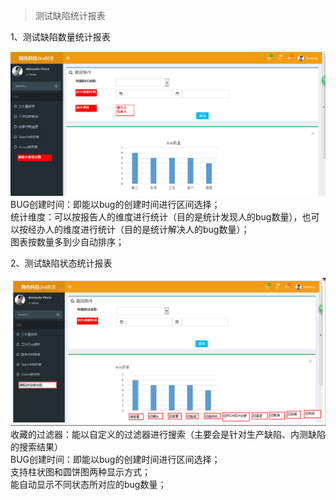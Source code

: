 > 测试缺陷统计报表

1、测试缺陷数量统计报表

![](./img/测试缺陷统计报表.png)
BUG创建时间：即能以bug的创建时间进行区间选择；  
统计维度：可以按报告人的维度进行统计（目的是统计发现人的bug数量），也可以按经办人的维度进行统计（目的是统计解决人的bug数量）；  
图表按数量多到少自动排序；



2、测试缺陷状态统计报表  

![](./img/缺陷状态统计表.png)
收藏的过滤器：能以自定义的过滤器进行搜索（主要会是针对生产缺陷、内测缺陷的搜索结果）  
BUG创建时间：即能以bug的创建时间进行区间选择；  
支持柱状图和圆饼图两种显示方式；  
能自动显示不同状态所对应的bug数量；  


